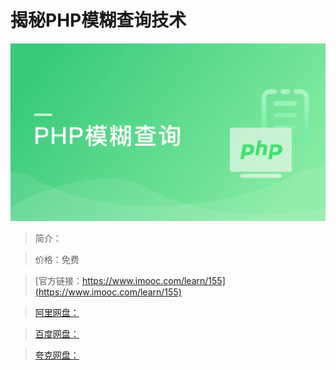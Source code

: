# 揭秘PHP模糊查询技术

![img](../../assets/5fe442df00013cbe05400304.jpg)

> 简介：

> 价格：免费

> [官方链接：https://www.imooc.com/learn/155](https://www.imooc.com/learn/155)

> [阿里网盘：]()

> [百度网盘：]()

> [夸克网盘：]()
